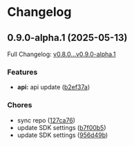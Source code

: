 # Changelog

## 0.9.0-alpha.1 (2025-05-13)

Full Changelog: [v0.8.0...v0.9.0-alpha.1](https://github.com/turbopuffer/turbopuffer-typescript/compare/v0.8.0...v0.9.0-alpha.1)

### Features

* **api:** api update ([b2ef37a](https://github.com/turbopuffer/turbopuffer-typescript/commit/b2ef37adc944f9aed21a0d8b8854037796ff7de8))


### Chores

* sync repo ([127ca76](https://github.com/turbopuffer/turbopuffer-typescript/commit/127ca76fe6b7f52299e727bbe88766d05a83b86d))
* update SDK settings ([b7f00b5](https://github.com/turbopuffer/turbopuffer-typescript/commit/b7f00b513d4defc9cec866e8ea1830ed7a92f525))
* update SDK settings ([956d49b](https://github.com/turbopuffer/turbopuffer-typescript/commit/956d49b2ccd68965cb4f2c7b623f666d6c936952))
